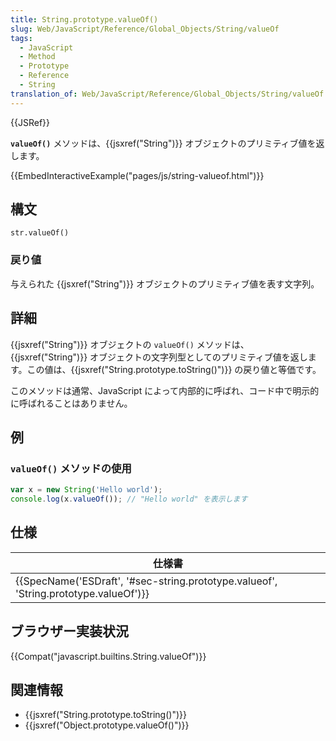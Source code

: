 ```yaml
---
title: String.prototype.valueOf()
slug: Web/JavaScript/Reference/Global_Objects/String/valueOf
tags:
  - JavaScript
  - Method
  - Prototype
  - Reference
  - String
translation_of: Web/JavaScript/Reference/Global_Objects/String/valueOf
---
```

{{JSRef}}

**`valueOf()`** メソッドは、{{jsxref("String")}} オブジェクトのプリミティブ値を返します。

{{EmbedInteractiveExample("pages/js/string-valueof.html")}}

## 構文

```
str.valueOf()
```

### 戻り値

与えられた {{jsxref("String")}} オブジェクトのプリミティブ値を表す文字列。

## 詳細

{{jsxref("String")}} オブジェクトの `valueOf()` メソッドは、{{jsxref("String")}} オブジェクトの文字列型としてのプリミティブ値を返します。この値は、{{jsxref("String.prototype.toString()")}} の戻り値と等価です。

このメソッドは通常、JavaScript によって内部的に呼ばれ、コード中で明示的に呼ばれることはありません。

## 例

### `valueOf()` メソッドの使用

```js
var x = new String('Hello world');
console.log(x.valueOf()); // "Hello world" を表示します
```

## 仕様

| 仕様書                                                                                                           |
| ---------------------------------------------------------------------------------------------------------------- |
| {{SpecName('ESDraft', '#sec-string.prototype.valueof', 'String.prototype.valueOf')}} |

## ブラウザー実装状況

{{Compat("javascript.builtins.String.valueOf")}}

## 関連情報

- {{jsxref("String.prototype.toString()")}}
- {{jsxref("Object.prototype.valueOf()")}}
